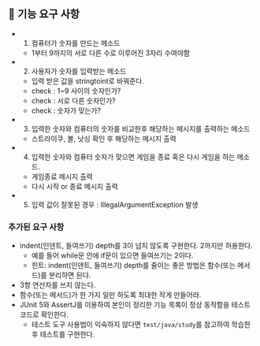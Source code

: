 ## 🚀 기능 요구 사항
- 1. 컴퓨터가 숫자를 만드는 메소드
    - 1부터 9까지의 서로 다른 수로 이루어진 3자리 수여야함
- 2. 사용자가 숫자를 입력받는 메소드
    - 입력 받은 값을 stringtoint로 바꿔준다.
    - check : 1~9 사이의 숫자인가? 
    - check : 서로 다른 숫자인가? 
    - check : 숫자가 맞는가?
- 3. 입력한 숫자와 컴퓨터의 숫자를 비교한후 해당하는 메시지를 출력하는 메소드
    - 스트라이쿠, 볼, 낫싱 확인 후 해당하는 메시지 출력
- 4. 입력한 숫자와 컴퓨터 숫자가 맞으면 게임을 종료 혹은 다시 게임을 하는 메소드. 
    - 게임종료 메시지 출력 
    - 다시 시작 or 종료 메시지 출력
- 5. 입력 값이 잘못된 경우 : IllegalArgumentException 발생

### 추가된 요구 사항
- indent(인덴트, 들여쓰기) depth를 3이 넘지 않도록 구현한다. 2까지만 허용한다.
    - 예를 들어 while문 안에 if문이 있으면 들여쓰기는 2이다.
    - 힌트: indent(인덴트, 들여쓰기) depth를 줄이는 좋은 방법은 함수(또는 메서드)를 분리하면 된다.
- 3항 연산자를 쓰지 않는다.
- 함수(또는 메서드)가 한 가지 일만 하도록 최대한 작게 만들어라.
- JUnit 5와 AssertJ를 이용하여 본인이 정리한 기능 목록이 정상 동작함을 테스트 코드로 확인한다.
    - 테스트 도구 사용법이 익숙하지 않다면 `test/java/study`를 참고하여 학습한 후 테스트를 구현한다.
